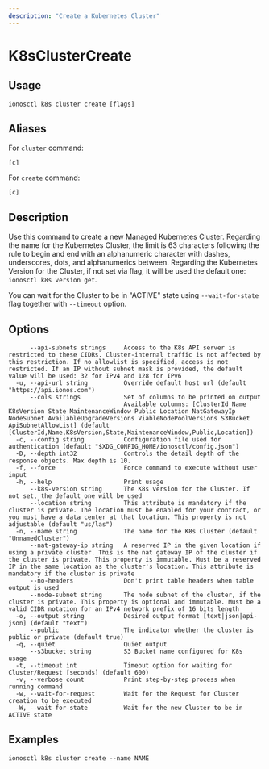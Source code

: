 ```yaml
---
description: "Create a Kubernetes Cluster"
---
```


# K8sClusterCreate

## Usage

```text
ionosctl k8s cluster create [flags]
```

## Aliases

For `cluster` command:

```text
[c]
```

For `create` command:

```text
[c]
```

## Description

Use this command to create a new Managed Kubernetes Cluster. Regarding the name for the Kubernetes Cluster, the limit is 63 characters following the rule to begin and end with an alphanumeric character with dashes, underscores, dots, and alphanumerics between. Regarding the Kubernetes Version for the Cluster, if not set via flag, it will be used the default one: `ionosctl k8s version get`.

You can wait for the Cluster to be in "ACTIVE" state using `--wait-for-state` flag together with `--timeout` option.

## Options

```text
      --api-subnets strings     Access to the K8s API server is restricted to these CIDRs. Cluster-internal traffic is not affected by this restriction. If no allowlist is specified, access is not restricted. If an IP without subnet mask is provided, the default value will be used: 32 for IPv4 and 128 for IPv6
  -u, --api-url string          Override default host url (default "https://api.ionos.com")
      --cols strings            Set of columns to be printed on output 
                                Available columns: [ClusterId Name K8sVersion State MaintenanceWindow Public Location NatGatewayIp NodeSubnet AvailableUpgradeVersions ViableNodePoolVersions S3Bucket ApiSubnetAllowList] (default [ClusterId,Name,K8sVersion,State,MaintenanceWindow,Public,Location])
  -c, --config string           Configuration file used for authentication (default "$XDG_CONFIG_HOME/ionosctl/config.json")
  -D, --depth int32             Controls the detail depth of the response objects. Max depth is 10.
  -f, --force                   Force command to execute without user input
  -h, --help                    Print usage
      --k8s-version string      The K8s version for the Cluster. If not set, the default one will be used
      --location string         This attribute is mandatory if the cluster is private. The location must be enabled for your contract, or you must have a data center at that location. This property is not adjustable (default "us/las")
  -n, --name string             The name for the K8s Cluster (default "UnnamedCluster")
      --nat-gateway-ip string   A reserved IP in the given location if using a private cluster. This is the nat gateway IP of the cluster if the cluster is private. This property is immutable. Must be a reserved IP in the same location as the cluster's location. This attribute is mandatory if the cluster is private
      --no-headers              Don't print table headers when table output is used
      --node-subnet string      The node subnet of the cluster, if the cluster is private. This property is optional and immutable. Must be a valid CIDR notation for an IPv4 network prefix of 16 bits length
  -o, --output string           Desired output format [text|json|api-json] (default "text")
      --public                  The indicator whether the cluster is public or private (default true)
  -q, --quiet                   Quiet output
      --s3bucket string         S3 Bucket name configured for K8s usage
  -t, --timeout int             Timeout option for waiting for Cluster/Request [seconds] (default 600)
  -v, --verbose count           Print step-by-step process when running command
  -w, --wait-for-request        Wait for the Request for Cluster creation to be executed
  -W, --wait-for-state          Wait for the new Cluster to be in ACTIVE state
```

## Examples

```text
ionosctl k8s cluster create --name NAME
```

